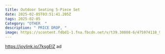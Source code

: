 ```yaml
---
title: Outdoor Seating 5-Piece Set
date: 2025-02-05T03:51:41.205Z
tags: 2025-02-05
Category: "OTHER  "
description: " PRICE DROP, "
image: https://scontent.fdbd1-1.fna.fbcdn.net/v/t39.30808-6/475974118_9708191925871487_6563912010141824929_n.jpg?_nc_cat=106&ccb=1-7&_nc_sid=aa7b47&_nc_ohc=EEURv8PqtHAQ7kNvgG-pi1p&_nc_zt=23&_nc_ht=scontent.fdbd1-1.fna&_nc_gid=AkeIsYlPC-q4r1KgtUn1lt7&oh=00_AYAXzYOHW1tZ3h42byCB9vN5L86imLaXadP1DFtyXaP9Mg&oe=67A8AA8E
---
```

https://joylink.io/7ksgEIZ   ad